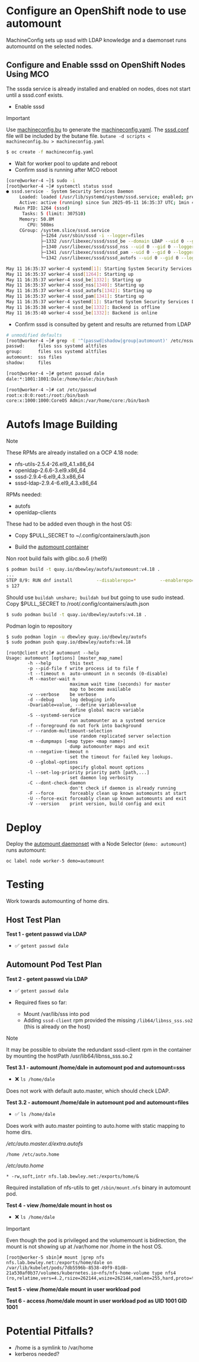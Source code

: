 # Configure an OpenShift node to use automount

MachineConfig sets up sssd with LDAP knowledge and a daemonset runs automountd on the selected nodes.

## Configure and Enable sssd on OpenShift Nodes Using MCO

The sssda service is already installed and enabled on nodes, does not start until a sssd.conf exists.

* Enable sssd

> [!IMPORTANT]
> Use [machineconfig.bu](machineconfig.bu) to generate the [machineconfig.yaml](machineconfig.yaml). The [sssd.conf](scripts/sssd.conf) file will be included by the butane file.
> `butane -d scripts < machineconfig.bu > machineconfig.yaml`

```bash
$ oc create -f machineconfig.yaml
```

* Wait for worker pool to update and reboot
* Confirm sssd is running after MCO reboot

```bash
[core@worker-4 ~]$ sudo -i
[root@worker-4 ~]# systemctl status sssd
● sssd.service - System Security Services Daemon
     Loaded: loaded (/usr/lib/systemd/system/sssd.service; enabled; preset: enabled)
     Active: active (running) since Sun 2025-05-11 16:35:37 UTC; 1min 43s ago
   Main PID: 1264 (sssd)
      Tasks: 5 (limit: 307510)
     Memory: 50.8M
        CPU: 508ms
     CGroup: /system.slice/sssd.service
             ├─1264 /usr/sbin/sssd -i --logger=files
             ├─1332 /usr/libexec/sssd/sssd_be --domain LDAP --uid 0 --gid 0 --logger=files
             ├─1340 /usr/libexec/sssd/sssd_nss --uid 0 --gid 0 --logger=files
             ├─1341 /usr/libexec/sssd/sssd_pam --uid 0 --gid 0 --logger=files
             └─1342 /usr/libexec/sssd/sssd_autofs --uid 0 --gid 0 --logger=files

May 11 16:35:37 worker-4 systemd[1]: Starting System Security Services Daemon...
May 11 16:35:37 worker-4 sssd[1264]: Starting up
May 11 16:35:37 worker-4 sssd_be[1332]: Starting up
May 11 16:35:37 worker-4 sssd_nss[1340]: Starting up
May 11 16:35:37 worker-4 sssd_autofs[1342]: Starting up
May 11 16:35:37 worker-4 sssd_pam[1341]: Starting up
May 11 16:35:37 worker-4 systemd[1]: Started System Security Services Daemon.
May 11 16:35:38 worker-4 sssd_be[1332]: Backend is offline
May 11 16:35:40 worker-4 sssd_be[1332]: Backend is online
```

* Confirm sssd is consulted by getent and results are returned from LDAP

```bash
# unmodified defaults
[root@worker-4 ~]# grep -E '^(passwd|shadow|group|automount)' /etc/nsswitch.conf
passwd:     files sss systemd altfiles
group:      files sss systemd altfiles
automount:  sss files
shadow:     files

[root@worker-4 ~]# getent passwd dale
dale:*:1001:1001:Dale:/home/dale:/bin/bash
```

```bash
[root@worker-4 ~]# cat /etc/passwd
root:x:0:0:root:/root:/bin/bash
core:x:1000:1000:CoreOS Admin:/var/home/core:/bin/bash
```


# Autofs Image Building

> [!NOTE]
> These RPMs are already installed on a OCP 4.18 node:
>
> - nfs-utils-2.5.4-26.el9_4.1.x86_64
> - openldap-2.6.6-3.el9.x86_64
> - sssd-2.9.4-6.el9_4.3.x86_64
> - sssd-ldap-2.9.4-6.el9_4.3.x86_64

RPMs needed:

- autofs
- openldap-clients

These had to be added even though in the host OS:




* Copy $PULL_SECRET to ~/.config/containers/auth.json

* Build the [automount container](Containerfile)

Non root build fails with glibc.so.6 (rhel9)

```bash
$ podman build -t quay.io/dbewley/autofs/automount:v4.18 .
...
STEP 8/9: RUN dnf install         --disablerepo=*         --enablerepo=rhel-9-for-x86_64-baseos-rpms         -y         autofs         openldap-clients         && dnf clean all                                                   /bin/sh: error while loading shared libraries: /lib64/libc.so.6: cannot apply additional memory protection after relocation: Permission denied                                                                                     Error: building at STEP "RUN dnf install         --disablerepo=*         --enablerepo=rhel-9-for-x86_64-baseos-rpms         -y         autofs         openldap-clients         && dnf clean all": while running runtime: exit statu
s 127
```

Should use `buildah unshare; buildah bud` but going to use sudo instead.
Copy $PULL_SECRET to /root/.config/containers/auth.json

```bash
$ sudo podman build -t quay.io/dbewley/autofs:v4.18 .
```

Podman login to repository

```bash
$ sudo podman login -u dbewley quay.io/dbewley/autofs
$ sudo podman push quay.io/dbewley/autofs:v4.18
```

```
[root@client etc]# automount --help
Usage: automount [options] [master_map_name]
        -h --help       this text
        -p --pid-file f write process id to file f
        -t --timeout n  auto-unmount in n seconds (0-disable)
        -M --master-wait n
                        maximum wait time (seconds) for master
                        map to become available
        -v --verbose    be verbose
        -d --debug      log debuging info
        -Dvariable=value, --define variable=value
                        define global macro variable
        -S --systemd-service
                        run automounter as a systemd service
        -f --foreground do not fork into background
        -r --random-multimount-selection
                        use random replicated server selection
        -m --dumpmaps [<map type> <map name>]
                        dump automounter maps and exit
        -n --negative-timeout n
                        set the timeout for failed key lookups.
        -O --global-options
                        specify global mount options
        -l --set-log-priority priority path [path,...]
                        set daemon log verbosity
        -C --dont-check-daemon
                        don't check if daemon is already running
        -F --force      forceably clean up known automounts at start
        -U --force-exit forceably clean up known automounts and exit
        -V --version    print version, build config and exit
```

# Deploy

Deploy the [automount daemonset](daemonset.yaml) with a Node Selector (`demo: automount`) runs automount:

`oc label node worker-5 demo=automount`

# Testing

Work towards automounting of home dirs.

## Host Test Plan

**Test 1 - getent passwd via LDAP**

* ✅ `getent passwd dale`

## Automount Pod Test Plan

**Test 2 - getent passwd via LDAP**

* ✅ `getent passwd dale`

* Required fixes so far:
   * Mount /var/lib/sss into pod
   * Adding `sssd-client` rpm provided the missing `/lib64/libnss_sss.so2` (this is already on the host)

> [!NOTE]
> It may be possible to obviate the redundant sssd-client rpm in the container by mounting the hostPath /usr/lib64/libnss_sss.so.2

**Test 3.1 - automount /home/dale in automount pod and automount=sss**


* ❌ `ls /home/dale`

Does not work with default auto.master, which should check LDAP.

**Test 3.2 - automount /home/dale in automount pod and automount=files**

* ✅ `ls /home/dale`

Does work with auto.master  pointing to auto.home with static mapping to home dirs.

_/etc/auto.master.d/extra.autofs_
```
/home /etc/auto.home
```

_/etc/auto.home_
```
* -rw,soft,intr nfs.lab.bewley.net:/exports/home/&
```

Required installation of nfs-utils to get `/sbin/mount.nfs` binary in automount pod.


**Test 4 - view /home/dale mount in host os**

* ❌ `ls /home/dale`

> [!IMPORTANT]
> Even though the pod is privileged and the volumemount is bidirection, the mount is not showing up at /var/home nor /home in the host OS.

```
[root@worker-5 sbin]# mount |grep nfs
nfs.lab.bewley.net:/exports/home/dale on /var/lib/kubelet/pods/7db5596b-8538-49f9-81d8-21a530af0b37/volumes/kubernetes.io~nfs/nfs-home-volume type nfs4 (ro,relatime,vers=4.2,rsize=262144,wsize=262144,namlen=255,hard,proto=tcp,timeo=600,retrans=2,sec=sys,clientaddr=192.168.4.205,local_lock=none,addr=192.168.4.120)
```

**Test 5 - view /home/dale mount in user workload pod**

**Test 6 - access /home/dale mount in user workload pod as UID 1001 GID 1001**


# Potential Pitfalls?

* /home is a symlink to /var/home
* kerberos needed?
